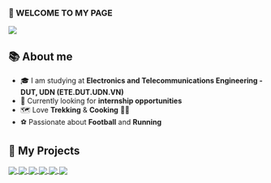 ### 👋 WELCOME TO MY PAGE 
<img src="https://readme-typing-svg.herokuapp.com/?font=Righteous&size=35&center=true&vCenter=true&width=1000&height=70&duration=3000&lines=Hi+There!+👋;+I'm+Ba+Thanh;Electronics+and+Telecommunications+Engineering;" />

## 📚 About me  
- 🎓 I am studying at **Electronics and Telecommunications Engineering - DUT, UDN (ETE.DUT.UDN.VN)**  
- 🔧 Currently looking for **internship opportunities**  
- 🗺 Love **Trekking** & **Cooking** 👨‍🍳  
- ⚽ Passionate about **Football** and **Running**  

## 📌 My Projects  

<a href="https://github.com/bathanh0309/ADC_Modulator_Design/">
  <img align="center" src="https://github-readme-stats.vercel.app/api/pin/?username=bathanh0309&repo=ADC_Modulator_Design&theme=radical" />
</a>    

<a href="https://github.com/bathanh0309/FreeRTOS_Smart_Aquarium/">
  <img align="center" src="https://github-readme-stats.vercel.app/api/pin/?username=bathanh0309&repo=FreeRTOS_Smart_Aquarium&theme=merko" />
</a>

<a href="https://github.com/bathanh0309/PBL3_Smart_Parking/">
  <img align="center" src="https://github-readme-stats.vercel.app/api/pin/?username=bathanh0309&repo=PBL3_Smart_Parking&theme=gruvbox" />
</a>    

<a href="https://github.com/bathanh0309/Latex_mmWave_THz/">
  <img align="center" src="https://github-readme-stats.vercel.app/api/pin/?username=bathanh0309&repo=Latex_mmWave_THz&theme=dark" />
</a>

<a href="https://github.com/bathanh0309/PBL2_Design_Amplifier_OTL_Differential/">
  <img align="center" src="https://github-readme-stats.vercel.app/api/pin/?username=bathanh0309&repo=PBL2_Design_Amplifier_OTL_Differential&theme=onedark" />
</a>    

<a href="https://github.com/bathanh0309/Reasearch_Algorithm_RRT">
  <img align="center" src="https://github-readme-stats.vercel.app/api/pin/?username=bathanh0309&repo=Reasearch_Algorithm_RRT&theme=radical" />
</a>
